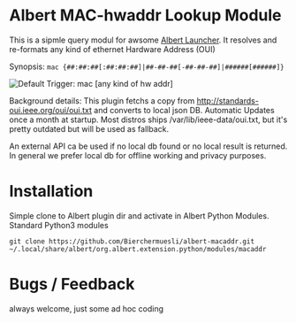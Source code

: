 # Albert MAC-hwaddr Lookup Module
This is a sipmle query modul for awsome [Albert Launcher](https://albertlauncher.github.io/). It resolves and re-formats any kind of ethernet Hardware Address (OUI)

Synopsis: `mac {##:##:##[:##:##:##]|##-##-##[-##-##-##]|######[######]}`

![Default Trigger: `mac [any kind of hw addr]`](https://user-images.githubusercontent.com/13567009/119220474-0b9f4400-baeb-11eb-9e2c-49fca40330cb.gif)

Background details: This plugin fetchs a copy from  http://standards-oui.ieee.org/oui/oui.txt and converts to local json DB. Automatic Updates once a month at startup. Most distros ships /var/lib/ieee-data/oui.txt, but it's pretty outdated but will be used as fallback. 
  
An external API ca be used if no local db found or no local result is returned. In general we prefer local db for offline working and privacy purposes.

# Installation

Simple clone to Albert plugin dir and activate in Albert Python Modules. Standard Python3 modules
```
git clone https://github.com/Bierchermuesli/albert-macaddr.git ~/.local/share/albert/org.albert.extension.python/modules/macaddr
```

# Bugs / Feedback
always welcome, just some ad hoc coding
